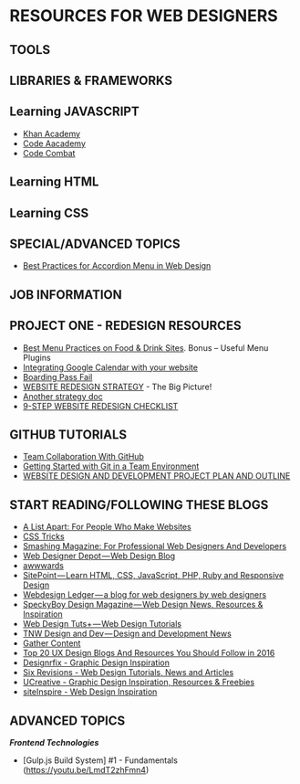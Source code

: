 # RESOURCES FOR WEB DESIGNERS

## TOOLS

## LIBRARIES & FRAMEWORKS

## Learning JAVASCRIPT
- [Khan Academy](https://www.khanacademy.org/computing/computer-programming/programming/intro-to-programming/a/learning-programming-on-khan-academy)
- [Code Aacademy](https://www.codecademy.com/learn/javascript)
- [Code Combat](https://codecombat.com)

## Learning HTML

## Learning CSS

## SPECIAL/ADVANCED TOPICS
- [Best Practices for Accordion Menu in Web Design](https://webdesignledger.com/best-practices-accordions-in-web-design/)

## JOB INFORMATION

## PROJECT ONE - REDESIGN RESOURCES
- [Best Menu Practices on Food & Drink Sites](http://www.templatemonster.com/blog/food-and-drink-menu-designs-inspiration-and-free-menu-plugins/). Bonus – Useful Menu Plugins
- [Integrating Google Calendar with your website](http://www.webdesignerdepot.com/2012/04/integrating-google-calendar-with-your-website/)
- [Boarding Pass Fail](http://passfail.squarespace.com/)
- [WEBSITE REDESIGN STRATEGY](http://academy.hubspot.com/projects/customer-projects-website-redesign-strategy) -  The Big Picture! 
- [Another strategy doc](https://blog.crazyegg.com/2014/01/15/website-redesign-strategy/)
- [9-STEP WEBSITE REDESIGN CHECKLIST](http://cubicleninjas.com/9-step-website-redesign-checklist/)

## GITHUB TUTORIALS
- [Team Collaboration With GitHub](https://code.tutsplus.com/articles/team-collaboration-with-github--net-29876)
- [Getting Started with Git in a Team Environment](https://www.sitepoint.com/getting-started-git-team-environment/)
- [WEBSITE DESIGN AND DEVELOPMENT PROJECT PLAN AND OUTLINE](https://www.ciwebgroup.com/website-design-project-plan/)

## START READING/FOLLOWING THESE BLOGS
- [A List Apart: For People Who Make Websites](http://alistapart.com/)
- [CSS Tricks](https://css-tricks.com/)
- [Smashing Magazine: For Professional Web Designers And Developers](https://www.smashingmagazine.com/)
- [Web Designer Depot — Web Design Blog](http://www.webdesignerdepot.com/)
- [awwwards](http://www.awwwards.com/)
- [SitePoint — Learn HTML, CSS, JavaScript, PHP, Ruby and Responsive Design](https://www.sitepoint.com/)
- [Webdesign Ledger — a blog for web designers by web designers](https://webdesignledger.com)
- [SpeckyBoy Design Magazine — Web Design News, Resources & Inspiration](https://speckyboy.com/)
- [Web Design Tuts+ — Web Design Tutorials](https://webdesign.tutsplus.com/)
- [TNW Design and Dev — Design and Development News](http://thenextweb.com/dd/)
- [Gather Content](https://gathercontent.com/blog/)
- [Top 20 UX Design Blogs And Resources You Should Follow in 2016](http://www.mockplus.com/blog/post/146-top-20-ux-design-blogs-and-resources-you-should-follow-in-2016/)
- [Designrfix - Graphic Design Inspiration](http://designrfix.com/)
- [Six Revisions - Web Design Tutorials, News and Articles](http://sixrevisions.com/)
- [UCreative - Graphic Design Inspiration, Resources & Freebies](http://www.ucreative.com/design/)
- [siteInspire - Web Design Inspiration](https://www.siteinspire.com/)
## ADVANCED TOPICS

***Frontend Technologies***
- [Gulp.js Build System] #1 - Fundamentals (https://youtu.be/LmdT2zhFmn4)
